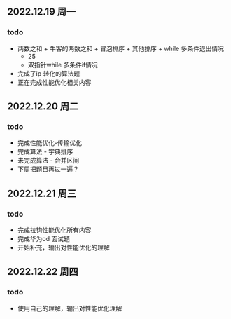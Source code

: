 ## 2022.12.19 周一

### todo

- 两数之和 + 牛客的两数之和 + 冒泡排序 + 其他排序 + while 多条件退出情况
  - 25
  - 双指针while 多条件if情况
- 完成了ip 转化的算法题
- 正在完成性能优化相关内容

## 2022.12.20 周二

### todo 

- 完成性能优化-传输优化
- 完成算法 - 字典排序
- 未完成算法 - 合并区间
- 下周把题目再过一遍？



## 2022.12.21 周三

### todo

- 完成拉钩性能优化所有内容
- 完成华为od 面试题
- 开始补充，输出对性能优化的理解



## 2022.12.22 周四

### todo

- 使用自己的理解，输出对性能优化理解

